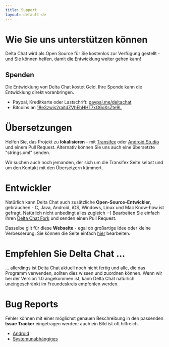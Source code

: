 ```yaml
---
title: Support
layout: default-de
---
```


# Wie Sie uns unterstützen können

Delta Chat wird als Open Source für Sie kostenlos zur Verfügung gestellt - und Sie können helfen, damit die Entwicklung weiter gehen kann!


## Spenden

Die Entwicklung von Delta Chat kostet Geld. Ihre Spende kann die Entwicklung direkt voranbringen.

- Paypal, Kreditkarte oder Lastschrift: [paypal.me/deltachat](https://paypal.me/deltachat/10)
- Bitcoins an [18e3zwis2raitdZVhEhHHT7xG6oXsZte9L](bitcoin:18e3zwis2raitdZVhEhHHT7xG6oXsZte9L)


# Übersetzungen

Helfen Sie, das Projekt zu **lokalisieren** - mit
[Transifex](https://www.transifex.com/delta-chat/delta-chat-android/) oder
[Android Studio](https://developer.android.com/studio/write/translations-editor.html) und einem Pull Request.
Alternativ können Sie uns auch eine übersetzte "strings.xml" senden.

Wir suchen auch noch jemanden, der sich um die Transifex Seite selbst und um den Kontakt mit den Übersetzern kümmert.


# Entwickler

Natürlich kann Delta Chat auch zusätzliche **Open-Source-Entwickler,** gebrauchen - C, Java, Android, iOS, Windows, Linux und Mac Know-how ist gefragt. Natürlich nicht unbedingt alles zugleich :-) Bearbeiten Sie einfach Ihren [Delta Chat Fork](https://github.com/deltachat/) und senden einen Pull Request.

Dasselbe gilt für diese **Webseite** - egal ob großartige Idee oder kleine Verbesserung: Sie können die Seite einfach [hier](https://github.com/deltachat/deltachat-pages/) bearbeiten.

# Empfehlen Sie Delta Chat ...

... allerdings ist Delta Chat aktuell noch nicht fertig und alle, die das Programm verwenden, sollten dies wissen und zuordnen können. Wenn wir bei der Version 1.0 angekommen ist, kann Delta Chat natürlich uneingeschränkt im Freundeskreis empfohlen werden.


# Bug Reports

Fehler können mit einer möglichst genauen Beschreibung in den passenden **Issue Tracker** eingetragen werden; auch ein Bild ist oft hilfreich.

- [Android](https://github.com/deltachat/deltachat-android/issues)
- [Systemunabhängiges](https://github.com/deltachat/deltachat-core/issues)

